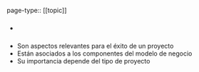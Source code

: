 page-type:: [[topic]]
- ### 
- Son aspectos relevantes para el éxito de un proyecto
- Están asociados a los componentes del modelo de negocio
- Su importancia depende del tipo de proyecto


